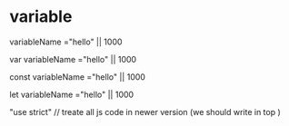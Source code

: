 # variable

variableName ="hello"  || 1000

var variableName ="hello"  || 1000

 const variableName ="hello"  || 1000

let variableName ="hello"  || 1000


"use strict"  // treate all js code in newer version (we should write in top )